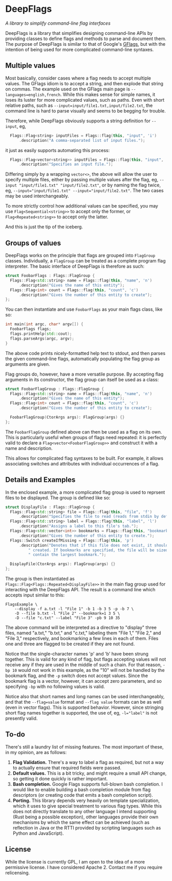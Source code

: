 # DeepFlags
*A library to simplify command-line flag interfaces*

DeepFlags is a library that simplifies designing command-line APIs by providing
classes to define flags and methods to parse and document them. The purpose of
DeepFlags is similar to that of Google's [GFlags](http://gflags.github.io/gflags/),
but with the intention of being used for more complicated command-line syntaxes.

## Multiple values

Most basically, consider cases where a flag needs to accept multiple values. The
GFlags idiom is to accept a string, and then explode that string on commas. The
example used on the GFlags main page is `--languages=english,french`. While this
makes sense for simple names, it loses its luster for more complicated values,
such as paths. Even with short relative paths, such as
`--input=input/file1.txt,input/file2.txt`,
the command line is hard to parse visually and seems to be begging for trouble.

Therefore, while DeepFlags obviously supports a string definition for `--input`,
eg,

```C++
  Flags::Flag<string> inputFiles = Flags::flag(this, "input", 'i')
      .description("A comma-separated list of input files.");
```

it just as easily supports automating this process:

```C++
  Flags::Flag<vector<string>> inputFiles = Flags::flag(this, "input", 'i')
      .description("Specifies an input file.");
```

Differing simply by a wrapping `vector<>`, the above will allow the user to
specify multiple files, either by passing multiple values after the flag, eg,
`--input "input/file1.txt" "input/file2.txt"`, or by naming the flag twice, eg,
`--input="input/file1.txt" --input="input/file2.txt"`. The two cases may be used
interchangeably.

To more strictly control how additional values can be specified, you may use
`Flag<Sequential<string>>` to accept only the former, or `Flag<Repeated<string>>`
to accept only the latter.

And this is just the tip of the iceberg.

## Groups of values

DeepFlags works on the principle that flags are grouped into `FlagGroup` classes.
Individually, a `FlagGroup` can be treated as a complete program flag interpreter.
The basic interface of DeepFlags is therefore as such:

```C++
struct FoobarFlags : Flags::FlagGroup {
  Flags::Flag<std::string> name = Flags::flag(this, "name", 'n')
      .description("Gives the name of this entity");
  Flags::Flag<int> count = Flags::flag(this, "count", 'c')
      .description("Gives the number of this entity to create");
};
```

You can then instantiate and use `FoobarFlags` as your main flags class, like so:

```C++
int main(int argc, char* argv[]) {
  FoobarFlags flags;
  flags.printHelp(std::cout);
  flags.parseArgs(argc, argv);
}
```

The above code prints nicely-formatted help text to stdout, and then parses the
given command-line flags, automatically populating the flag group as arguments
are given.

Flag groups do, however, have a more versatile purpose. By accepting flag
arguments in its constructor, the flag group can itself be used as a class:

```C++
struct FoobarFlagGroup : Flags::FlagGroup {
  Flags::Flag<std::string> name = Flags::flag(this, "name", 'n')
      .description("Gives the name of this entity");
  Flags::Flag<int> count = Flags::flag(this, "count", 'c')
      .description("Gives the number of this entity to create");

  FoobarFlagGroup(CtorArgs args): FlagGroup(args) {}
};
```

The `FoobarFlagGroup` defined above can then be used as a flag on its own. This
is particularly useful when groups of flags need repeated: it is perfectly valid
to declare a `Flag<vector<FoobarFlagGroup>>` and construct it with a name and
description.

This allows for complicated flag syntaxes to be built. For example, it allows
associating switches and attributes with individual occurrences of a flag.

## Details and Examples

In the enclosed example, a more complicated flag group is used to reprsent files
to be displayed. The group is defined like so:

```C++
struct DisplayFile : Flags::FlagGroup {
  Flags::Flag<std::string> file = Flags::flag(this, "file", 'f')
      .description("Specifies the file to read (reads from stdin by default).");
  Flags::Flag<std::string> label = Flags::flag(this, "label", 'l')
      .description("Assigns a label to this file's tab.");
  Flags::Flag<std::vector<int>> bookmarks = Flags::flag(this, "bookmark", 'b')
      .description("Gives the number of this entity to create.");
  Flags::Switch createIfMissing = Flags::flag(this, 'p')
      .description("Denotes that if this file does not exist, it should be"
          " created. If bookmarks are specified, the file will be sized to"
          " contain the largest bookmark.");

  DisplayFile(CtorArgs args): FlagGroup(args) {}
};
```

The group is then instantiated as `Flags::Flag<Flags::Repeated<DisplayFile>>` in
the main flag group used for interacting with the DeepFlags API. The result is a
command line which accepts input similar to this:

```
FlagsExample \
    --display -f a.txt -l "File 1" -b 1 -b 3 5 -p -b 7 \
    -D --file b.txt -l "File 2" --bookmark=1 3 5 \
    -D --file "c.txt" --label "File 3" -pb 9 10 35
```

The above command will be interpreted as a directive to "display" three files,
named "a.txt," "b.txt," and "c.txt," labeling them "File 1," "File 2," and
"File 3," respectively, and bookmarking a few lines in each of them. Files one
and three are flagged to be created if they are not found.

Notice that the single-character names 'p' and 'b' have been strung together.
This is valid for any kind of flag, but flags accepting values will not receive
any if they are used in the middle of such a chain. For that reason, `-bp 10`
would not work in this example, as the "10" will not be handled by the bookmark
flag, and the `-p` switch does not accept values. Since the bookmark flag is a
vector, however, it can accept zero parameters, and so specifying `-bp` with no
following values is valid.

Notice also that short names and long names can be used interchangeably, and
that the `--flag=value` format and `--flag value` formats can be as well (even
in vector flags). This is supported behavior. However, since stringing short
flag names together is supported, the use of, eg, `-l="label"` is not presently
valid.

## To-do

There's still a laundry list of missing features. The most important of these,
in my opinion, are as follows:

1. **Flag Validation.** There's a way to label a flag as required, but not a
   way to actually ensure that required fields were passed.
2. **Default values.** This is a bit tricky, and might require a small API
   change, so getting it done quickly is rather important.
3. **Bash completion.** Google Flags supports full-blown bash completion.
   I would like to enable building a bash completion module from flag
   descriptors (or creating code that emits a bash completion script).
4. **Porting.** This library depends very heavily on template specialization,
   which it uses to give special treatment to various flag types. While this
   does not directly translate to any other language I intend supporting (Rust
   being a possible exception), other languages provide their own mechanisms by
   which the same effect can be achieved (such as reflection in Java or the RTTI
   provided by scripting languages such as Python and JavaScript).

## License

While the license is currently GPL, I am open to the idea of a more permissive
license. I have considered Apache 2. Contact me if you require relicensing.
